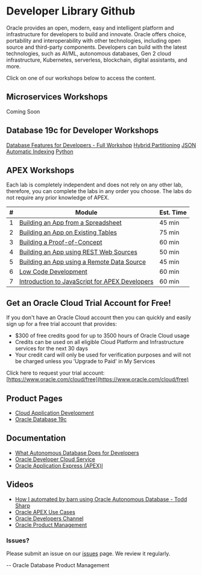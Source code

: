 # Developer Library Github


Oracle provides an open, modern, easy and intelligent platform and infrastructure for developers to build and innovate. Oracle offers choice, portability and interoperability with other technologies, including open source and third-party components. Developers can build with the latest technologies, such as AI/ML, autonomous databases, Gen 2 cloud infrastructure, Kubernetes, serverless, blockchain, digital assistants, and more.

Click on one of our workshops below to access the content.

## Microservices Workshops
Coming Soon

## Database 19c for Developer Workshops

[Database Features for Developers - Full Workshop](https://oracle.github.io/learning-library/developer-library/oracle-db-features-for-developers/freetier/) 
[Hybrid Partitioning](https://oracle.github.io/learning-library/developer-library/oracle-db-features-for-developers/workshops/hybridpart-freetier) 
[JSON](https://oracle.github.io/learning-library/developer-library/oracle-db-features-for-developers/workshops/json-freetier) 
[Automatic Indexing](https://oracle.github.io/learning-library/developer-library/oracle-db-features-for-developers/workshops/autoindex-freetier) 
[Python](https://oracle.github.io/learning-library/developer-library/oracle-db-features-for-developers/workshops/python-freetier) 

## APEX Workshops

Each lab is completely independent and does not rely on any other lab, therefore, you can complete the labs in any order you choose. The labs do not require any prior knowledge of APEX. 

| # | Module | Est. Time |
| --- | --- | --- |
| 1 | [Building an App from a Spreadsheet](./apex/spreadsheet) | 45 min |
| 2 | [Building an App on Existing Tables](./aoex/existing-tables) | 75 min |
| 3 | [Building a Proof-of-Concept](./apex/proof-of-concept) | 60 min |
| 4 | [Building an App using REST Web Sources](./apex/rest-web-source) | 50 min |
| 5 | [Building an App using a Remote Data Source](./apex/remote-data-source) | 45 min |
| 6 | [Low Code Development](./apex/low-code-development) | 60 min |
| 7 | [Introduction to JavaScript for APEX Developers](./apex/intro-to-javascript) | 60 min |


## Get an Oracle Cloud Trial Account for Free!
If you don't have an Oracle Cloud account then you can quickly and easily sign up for a free trial account that provides:
- $300 of free credits good for up to 3500 hours of Oracle Cloud usage
- Credits can be used on all eligible Cloud Platform and Infrastructure services for the next 30 days
- Your credit card will only be used for verification purposes and will not be charged unless you 'Upgrade to Paid' in My Services

Click here to request your trial account: [https://www.oracle.com/cloud/free](https://www.oracle.com/cloud/free)


## Product Pages
- [Cloud Application Development](https://www.oracle.com/au/application-development/)
- [Oracle Database 19c](https://www.oracle.com/database/)

## Documentation
- [What Autonomous Database Does for Developers](http://www.oracle.com/us/products/database/autonomous-db-for-developers-5097190.pdf)
- [Oracle Developer Cloud Service](https://docs.oracle.com/en/cloud/paas/developer-cloud/index.html)
- [Oracle Application Express (APEX)l](https://apex.oracle.com/en/)

## Videos
- [How I automated by barn using Oracle Autonomous Database - Todd Sharp](https://developer.oracle.com/?ytid=iaesH24B9zg)
- [Oracle APEX Use Cases](https://www.youtube.com/playlist?list=PLdtXkK5KBY556P2cGBkse-2fxBaz1-azI)
- [Oracle Developers Channel](https://www.youtube.com/channel/UCdDhYMT2USoLdh4SZIsu_1g)
- [Oracle Product Management](https://www.youtube.com/channel/UCr6mzwq_gcdsefQWBI72wIQ)

### Issues?
Please submit an issue on our [issues](https://github.com/oracle/learning-library/issues) page.  We review it regularly.

-- Oracle Database Product Management
